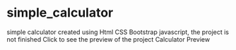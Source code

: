 # simple_calculator
simple calculator created using Html CSS Bootstrap javascript, the project is not finished 
Click to see the preview of the project <a src="[text](https://ibso03.github.io/simple_calculator/)">Calculator Preview</a>
